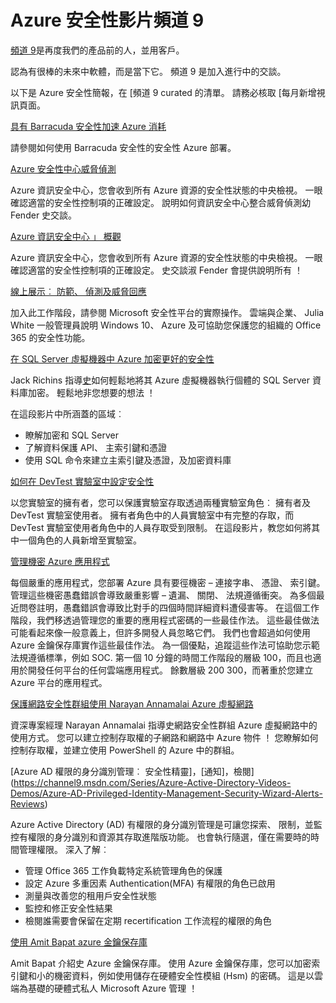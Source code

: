 <properties
   pageTitle="Azure 安全性影片頻道 9 |Microsoft Azure"
   description="本文提供頻道 9 curated Azure 安全性簡報的清單。 頻道 9 是社群的連線之後我們的產品的人員使用我們的產品的人員。"
   services="security"
   documentationCenter="na"
   authors="TomShinder"
   manager="MBaldwin"
   editor="TomSh"/>

<tags
   ms.service="security"
   ms.devlang="na"
   ms.topic="article"
   ms.tgt_pltfrm="na"
   ms.workload="na"
   ms.date="08/09/2016"
   ms.author="terrylan"/>

# <a name="azure-security-videos-on-channel-9"></a>Azure 安全性影片頻道 9

[頻道 9](https://channel9.msdn.com/)是再度我們的產品前的人，並用客戶。

認為有很棒的未來中軟體，而是當下它。 頻道 9 是加入進行中的交談。

以下是 Azure 安全性簡報，在 [頻道 9 curated 的清單。 請務必核取 [每月新增視訊頁面。

[具有 Barracuda 安全性加速 Azure 消耗](https://channel9.msdn.com/events/Microsoft-Azure-Marketplace-ISV-Solutions-Webinar-Series/Webinar-1-Accelerating-Azure-Consumption-with-Barracuda-Security/Webinar-1-Accelerating-Azure-Consumption-with-Barracuda-Security)

請參閱如何使用 Barracuda 安全性的安全性 Azure 部署。

[Azure 安全性中心威脅偵測](https://channel9.msdn.com/Shows/Azure-Friday/Azure-Security-Center-Threat-Detection)

Azure 資訊安全中心，您會收到所有 Azure 資源的安全性狀態的中央檢視。 一眼確認適當的安全性控制項的正確設定。 說明如何資訊安全中心整合威脅偵測幼 Fender 史交談。

[Azure 資訊安全中心 」 概觀](https://channel9.msdn.com/Shows/Azure-Friday/Azure-Security-Center-Overview)

Azure 資訊安全中心，您會收到所有 Azure 資源的安全性狀態的中央檢視。 一眼確認適當的安全性控制項的正確設定。 史交談淑 Fender 會提供說明所有 ！

[線上展示︰ 防範、 偵測及威脅回應](https://channel9.msdn.com/events/Virtual-Security-Summit/Virtual-Security-Summit-2016/Live-Demo-Protecting-against-Detecting-and-Responding-to-Threats)

加入此工作階段，請參閱 Microsoft 安全性平台的實際操作。 雲端與企業、 Julia White 一般管理員說明 Windows 10、 Azure 及可協助您保護您的組織的 Office 365 的安全性功能。

[在 SQL Server 虛擬機器中 Azure 加密更好的安全性](https://channel9.msdn.com/Shows/Azure-Friday/Encryption-in-SQL-Azure-for-better-security)

Jack Richins 指導[史](https://channel9.msdn.com/Niners/Glucose)如何輕鬆地將其 Azure 虛擬機器執行個體的 SQL Server 資料庫加密。 輕鬆地非您想要的想法 ！

在這段影片中所涵蓋的區域︰

- 瞭解加密和 SQL Server
- 了解資料保護 API、 主索引鍵和憑證
- 使用 SQL 命令來建立主索引鍵及憑證，及加密資料庫

[如何在 DevTest 實驗室中設定安全性](https://channel9.msdn.com/Blogs/Windows-Azure/How-to-set-security-in-your-DevTest-Lab)

以您實驗室的擁有者，您可以保護實驗室存取透過兩種實驗室角色︰ 擁有者及 DevTest 實驗室使用者。 擁有者角色中的人員實驗室中有完整的存取，而 DevTest 實驗室使用者角色中的人員存取受到限制。 在這段影片，教您如何將其中一個角色的人員新增至實驗室。

[管理機密 Azure 應用程式](https://channel9.msdn.com/events/Build/2016/P456)

每個嚴重的應用程式，您部署 Azure 具有要徑機密 – 連接字串、 憑證、 索引鍵。 管理這些機密愚蠢錯誤會導致嚴重影響 – 遺漏、 關閉、 法規遵循衝突。 為多個最近問卷註明，愚蠢錯誤會導致比對手的四個時間詳細資料遭侵害等。 在這個工作階段，我們移透過管理您的重要的應用程式密碼的一些最佳作法。 這些最佳做法可能看起來像一般意義上，但許多開發人員忽略它們。 我們也會超過如何使用 Azure 金鑰保存庫實作這些最佳作法。 為一個優點，追蹤這些作法可協助您示範法規遵循標準，例如 SOC. 第一個 10 分鐘的時間工作階段的層級 100，而且也適用於開發任何平台的任何雲端應用程式。 餘數層級 200 300，而著重於您建立 Azure 平台的應用程式。

[保護網路安全性群組使用 Narayan Annamalai Azure 虛擬網路](https://channel9.msdn.com/Shows/Azure-Friday/Sucruing-your-Azure-Virtual-Network-using-Network-ACLs-with-Narayan-Annamalai)

資深專案經理 Narayan Annamalai 指導史網路安全性群組 Azure 虛擬網路中的使用方式。 您可以建立控制存取權的子網路和網路中 Azure 物件 ！ 您瞭解如何控制存取權，並建立使用 PowerShell 的 Azure 中的群組。

[Azure AD 權限的身分識別管理︰ 安全性精靈]，[通知]，檢閱](https://channel9.msdn.com/Series/Azure-Active-Directory-Videos-Demos/Azure-AD-Privileged-Identity-Management-Security-Wizard-Alerts-Reviews)

Azure Active Directory (AD) 有權限的身分識別管理是可讓您探索、 限制，並監控有權限的身分識別和資源其存取進階版功能。 也會執行隨選，僅在需要時的時間管理權限。 深入了解︰

- 管理 Office 365 工作負載特定系統管理角色的保護
- 設定 Azure 多重因素 Authentication(MFA) 有權限的角色已啟用
- 測量與改善您的租用戶安全性狀態
- 監控和修正安全性結果
- 檢閱誰需要會保留在定期 recertification 工作流程的權限的角色

[使用 Amit Bapat azure 金鑰保存庫](https://channel9.msdn.com/Shows/Azure-Friday/Azure-Key-Vault-with-Amit-Bapat)

Amit Bapat 介紹史 Azure 金鑰保存庫。 使用 Azure 金鑰保存庫，您可以加密索引鍵和小的機密資料，例如使用儲存在硬體安全性模組 (Hsm) 的密碼。 這是以雲端為基礎的硬體式私人 Microsoft Azure 管理 ！
